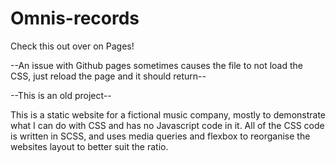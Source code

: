 # Omnis-records


Check this out over on Pages!


--An issue with Github pages sometimes causes the file to not load the CSS, just reload the page and it should return--


--This is an old project--


This is a static website for a fictional music company, mostly to demonstrate what I can do with CSS and has no Javascript code in it. All of the CSS code is written in SCSS, and uses media queries and flexbox to reorganise the websites layout to better suit the ratio.
